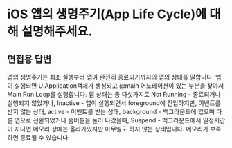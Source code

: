 # iOS 앱의 생명주기(App Life Cycle)에 대해 설명해주세요.
## 면접용 답변
앱의 생명주기는 최초 실행부터 앱이 완전히 종료되기까지의 앱의 상태를 말합니다. 앱이 실행되면 UIApplication객체가 생성되고 @main 어노테이션이 있는 부분을 찾아서 Main Run Loop를 실행합니다. 앱 상태는 총 다섯가지로 Not Running - 종료되거나 실행되지 않았거나, Inactive - 앱이 실행되면서 foreground에 진입하지만, 이벤트를 받지 않는 상태, active - 이벤트를 받는 상태, background - 백그라운드에 있으며 다른 앱으로 전환되었거나 홈버튼을 눌러 나갔을때, Suspend - 백그라운드에서 일정시간이 지나면 메모리 상에는 올라가있지만 아무일도 하지 않는 상태입니다. 메모리가 부족하면 종료될 수 있습니다.